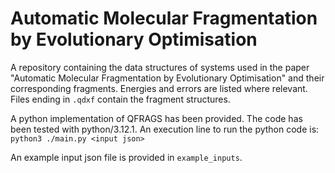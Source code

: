 # Automatic Molecular Fragmentation by Evolutionary Optimisation
A repository containing the data structures of systems used in the paper "Automatic Molecular Fragmentation by Evolutionary Optimisation" and their corresponding fragments. Energies and errors are listed where relevant. Files ending in `.qdxf` contain the fragment structures.  

A python implementation of QFRAGS has been provided. The code has been tested with python/3.12.1. An execution line to run the python code is:
`python3 ./main.py <input json>`

An example input json file is provided in `example_inputs`.
